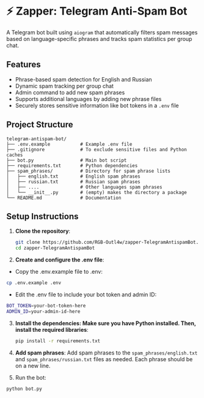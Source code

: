 # ⚡ Zapper: Telegram Anti-Spam Bot

A Telegram bot built using `aiogram` that automatically filters spam messages based on language-specific phrases and tracks spam statistics per group chat.

## Features

- Phrase-based spam detection for English and Russian
- Dynamic spam tracking per group chat
- Admin command to add new spam phrases
- Supports additional languages by adding new phrase files
- Securely stores sensitive information like bot tokens in a `.env` file

## Project Structure
```
telegram-antispam-bot/
├── .env.example           # Example .env file
├── .gitignore             # To exclude sensitive files and Python caches
├── bot.py                 # Main bot script
├── requirements.txt       # Python dependencies
├── spam_phrases/          # Directory for spam phrase lists
│   ├── english.txt        # English spam phrases
│   ├── russian.txt        # Russian spam phrases
│   ├── ....               # Other languages spam phrases
│   └── __init__.py        # (empty) makes the directory a package
└── README.md              # Documentation
```

## Setup Instructions

1. **Clone the repository**:
   ```bash
   git clone https://github.com/RGB-Outl4w/zapper-TelegramAntispamBot.git
   cd zapper-TelegramAntispamBot
   ```

2. **Create and configure the .env file**:

  - Copy the .env.example file to .env:
  ```bash
  cp .env.example .env
  ```

  - Edit the .env file to include your bot token and admin ID:
  ```bash
  BOT_TOKEN=your-bot-token-here
  ADMIN_ID=your-admin-id-here
  ```

3. **Install the dependencies: Make sure you have Python installed. Then, install the required libraries**:
   ```bash
   pip install -r requirements.txt
   ```
   
4. **Add spam phrases**: Add spam phrases to the `spam_phrases/english.txt` and `spam_phrases/russian.txt` files as needed. Each phrase should be on a new line.

5. Run the bot:
  ```bash
  python bot.py
  ```

